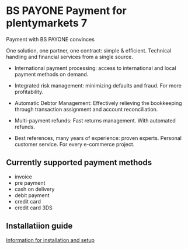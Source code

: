 # BS PAYONE Payment for plentymarkets 7

Payment with BS PAYONE convinces

One solution, one partner, one contract: simple & efficient. Technical handling and financial services from a single 
source.

* International payment processing: access to international and local payment methods on demand.

* Integrated risk management: minimizing defaults and fraud. For more profitability.

* Automatic Debtor Management: Effectively relieving the bookkeeping through transaction assignment and account reconciliation.

* Multi-payment refunds: Fast returns management. With automated refunds.

* Best references, many years of experience: proven experts. Personal customer service. For every e-commerce project.

## Currently supported payment methods

* invoice
* pre payment
* cash on delivery
* debit payment
* credit card
* credit card 3DS

## Installatiion guide

[Information for installation and setup](https://github.com/PAYONE-GmbH/plentymarkets-7/blob/master/README.md)